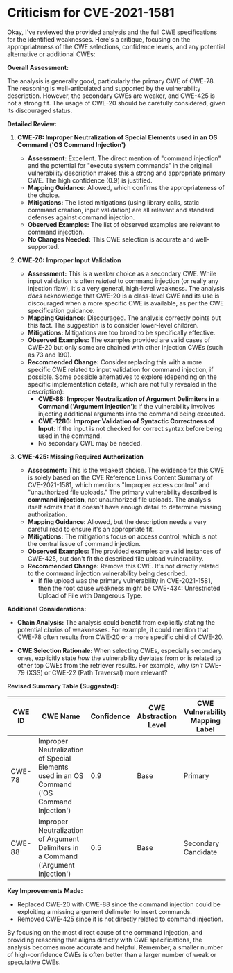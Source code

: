 # Criticism for CVE-2021-1581

Okay, I've reviewed the provided analysis and the full CWE specifications for the identified weaknesses. Here's a critique, focusing on the appropriateness of the CWE selections, confidence levels, and any potential alternative or additional CWEs:

**Overall Assessment:**

The analysis is generally good, particularly the primary CWE of CWE-78. The reasoning is well-articulated and supported by the vulnerability description. However, the secondary CWEs are weaker, and CWE-425 is not a strong fit. The usage of CWE-20 should be carefully considered, given its discouraged status.

**Detailed Review:**

1.  **CWE-78: Improper Neutralization of Special Elements used in an OS Command ('OS Command Injection')**

    *   **Assessment:** Excellent. The direct mention of "command injection" and the potential for "execute system commands" in the original vulnerability description makes this a strong and appropriate primary CWE. The high confidence (0.9) is justified.
    *   **Mapping Guidance:** Allowed, which confirms the appropriateness of the choice.
    *   **Mitigations:** The listed mitigations (using library calls, static command creation, input validation) are all relevant and standard defenses against command injection.
    *   **Observed Examples:** The list of observed examples are relevant to command injection.
    *   **No Changes Needed:** This CWE selection is accurate and well-supported.

2.  **CWE-20: Improper Input Validation**

    *   **Assessment:**  This is a weaker choice as a secondary CWE. While input validation is often *related* to command injection (or really any injection flaw), it's a very general, high-level weakness. The analysis *does* acknowledge that CWE-20 is a class-level CWE and its use is discouraged when a more specific CWE is available, as per the CWE specification guidance.
    *   **Mapping Guidance:** Discouraged. The analysis correctly points out this fact. The suggestion is to consider lower-level children.
    *   **Mitigations:**  Mitigations are too broad to be specifically effective.
    *   **Observed Examples:** The examples provided are valid cases of CWE-20 but only some are chained with other injection CWEs (such as 73 and 190).
    *   **Recommended Change:** Consider replacing this with a more specific CWE related to input validation for command injection, if possible.  Some possible alternatives to explore (depending on the specific implementation details, which are not fully revealed in the description):
        *   **CWE-88: Improper Neutralization of Argument Delimiters in a Command ('Argument Injection')**: If the vulnerability involves injecting additional arguments into the command being executed.
        *   **CWE-1286: Improper Validation of Syntactic Correctness of Input**: If the input is not checked for correct syntax before being used in the command.
        *   No secondary CWE may be needed.

3.  **CWE-425: Missing Required Authorization**

    *   **Assessment:** This is the weakest choice.  The evidence for this CWE is solely based on the CVE Reference Links Content Summary of CVE-2021-1581, which mentions "Improper access control" and "unauthorized file uploads." The primary vulnerability described is **command injection**, not unauthorized file uploads. The analysis itself admits that it doesn't have enough detail to determine missing authorization.
    *   **Mapping Guidance:** Allowed, but the description needs a very careful read to ensure it's an appropriate fit.
    *   **Mitigations:** The mitigations focus on access control, which is not the central issue of command injection.
    *    **Observed Examples:** The provided examples are valid instances of CWE-425, but don't fit the described file upload vulnerability.
    *   **Recommended Change:** Remove this CWE. It's not directly related to the command injection vulnerability being described.
        *   If file upload was the primary vulnerability in CVE-2021-1581, then the root cause weakness might be CWE-434: Unrestricted Upload of File with Dangerous Type.

**Additional Considerations:**

*   **Chain Analysis:** The analysis could benefit from explicitly stating the potential *chains* of weaknesses. For example, it could mention that CWE-78 often results from CWE-20 or a more specific child of CWE-20.

*   **CWE Selection Rationale:** When selecting CWEs, especially secondary ones, explicitly state *how* the vulnerability deviates from or is related to other top CWEs from the retriever results. For example, why *isn't* CWE-79 (XSS) or CWE-22 (Path Traversal) more relevant?

**Revised Summary Table (Suggested):**

| CWE ID | CWE Name | Confidence | CWE Abstraction Level | CWE Vulnerability Mapping Label | CWE-Vulnerability Mapping Notes |
|---|---|---|---|---|---|
| CWE-78 | Improper Neutralization of Special Elements used in an OS Command ('OS Command Injection') | 0.9 | Base | Primary | Allowed |
| CWE-88 | Improper Neutralization of Argument Delimiters in a Command ('Argument Injection') | 0.5 | Base | Secondary Candidate | Allowed |

**Key Improvements Made:**

*   Replaced CWE-20 with CWE-88 since the command injection could be exploiting a missing argument delimeter to insert commands.
*   Removed CWE-425 since it is not directly related to command injection.

By focusing on the most direct cause of the command injection, and providing reasoning that aligns directly with CWE specifications, the analysis becomes more accurate and helpful. Remember, a smaller number of high-confidence CWEs is often better than a larger number of weak or speculative CWEs.